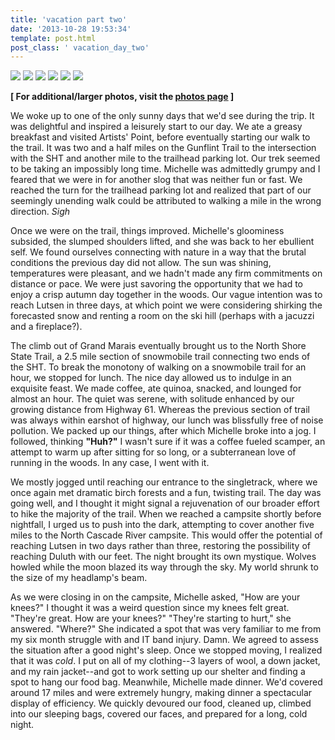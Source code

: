 ```yaml
---
title: 'vacation part two'
date: '2013-10-28 19:53:34'
template: post.html
post_class: ' vacation_day_two'
---
```


![](http://slowtheory.openphoto.me.s3.amazonaws.com/custom/201310/P1060455-386eb3_450x450.jpg)
![](http://slowtheory.openphoto.me.s3.amazonaws.com/custom/201310/P1060461-1f7309_450x450.jpg)
![](http://slowtheory.openphoto.me.s3.amazonaws.com/custom/201310/P1060474-1d582b_450x450.jpg)
![](http://slowtheory.openphoto.me.s3.amazonaws.com/custom/201310/P1060483-6f3a26_450x450.jpg)
![](http://slowtheory.openphoto.me.s3.amazonaws.com/custom/201310/P1060485-493b3d_450x450.jpg)
![](http://slowtheory.openphoto.me.s3.amazonaws.com/custom/201310/P1060489-733060_450x450.jpg)

**\[ For additional/larger photos, visit the [photos page](/photos/#!/gettinmarried) \]**

We woke up to one of the only sunny days that we'd see during the trip. It was delightful and inspired a leisurely start to our day. We ate a greasy breakfast and visited Artists' Point, before eventually starting our walk to the trail. It was two and a half miles on the Gunflint Trail to the intersection with the SHT and another mile to the trailhead parking lot. Our trek seemed to be taking an impossibly long time. Michelle was admittedly grumpy and I feared that we were in for another slog that was neither fun or fast. We reached the turn for the trailhead parking lot and realized that part of our seemingly unending walk could be attributed to walking a mile in the wrong direction. *Sigh*

Once we were on the trail, things improved. Michelle's gloominess subsided, the slumped shoulders lifted, and she was back to her ebullient self. We found ourselves connecting with nature in a way that the brutal conditions the previous day did not allow. The sun was shining, temperatures were pleasant, and we hadn't made any firm commitments on distance or pace. We were just savoring the opportunity that we had to enjoy a crisp autumn day together in the woods. Our vague intention was to reach Lutsen in three days, at which point we were considering shirking the forecasted snow and renting a room on the ski hill (perhaps with a jacuzzi and a fireplace?). 

The climb out of Grand Marais eventually brought us to the North Shore State Trail, a 2.5 mile section of snowmobile trail connecting two ends of the SHT. To break the monotony of walking on a snowmobile trail for an hour, we stopped for lunch. The nice day allowed us to indulge in an exquisite feast. We made coffee, ate quinoa, snacked, and lounged for almost an hour. The quiet was serene, with solitude enhanced by our growing distance from Highway 61. Whereas the previous section of trail was always within earshot of highway, our lunch was blissfully free of noise pollution. We packed up our things, after which Michelle broke into a jog. I followed, thinking __"Huh?"__ I wasn't sure if it was a coffee fueled scamper, an attempt to warm up after sitting for so long, or a subterranean love of running in the woods. In any case, I went with it.

We mostly jogged until reaching our entrance to the singletrack, where we once again met dramatic birch forests and a fun, twisting trail. The day was going well, and I thought it might signal a rejuvenation of our broader effort to hike the majority of the trail. When we reached a campsite shortly before nightfall, I urged us to push into the dark, attempting to cover another five miles to the North Cascade River campsite. This would offer the potential of reaching Lutsen in two days rather than three, restoring the possibility of reaching Duluth with our feet. The night brought its own mystique. Wolves howled while the moon blazed its way through the sky. My world shrunk to the size of my headlamp's beam.

As we were closing in on the campsite, Michelle asked, "How are your knees?" I thought it was a weird question since my knees felt great. "They're great. How are your knees?" "They're starting to hurt," she answered. "Where?" She indicated a spot that was very familiar to me from my six month struggle with and IT band injury. Damn. We agreed to assess the situation after a good night's sleep. Once we stopped moving, I realized that it was *cold*. I put on all of my clothing--3 layers of wool, a down jacket, and my rain jacket--and got to work setting up our shelter and finding a spot to hang our food bag. Meanwhile, Michelle made dinner. We'd covered around 17 miles and were extremely hungry, making dinner a spectacular display of efficiency. We quickly devoured our food, cleaned up, climbed into our sleeping bags, covered our faces, and prepared for a long, cold night.